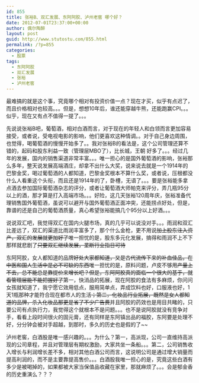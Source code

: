 ```yaml
---
id: 855
title: 张裕B、双汇发展、东阿阿胶、泸州老窖 哪个好？
date: 2012-07-01T23:37:00+00:00
author: 偶尔陶醉
layout: post
guid: http://www.stutostu.com/855.html
permalink: /?p=855
categories:
  - 股票
tags:
  - 东阿阿胶
  - 双汇发展
  - 张裕
  - 泸州老窖
---
```

最难搞的就是这个事，究竟哪个相对有投资价值一点？现在才买，似乎有点迟了，而且价格相对也较高。。。但是，想想10年后，谁还能穿越牛熊，还能跑赢CPI。。。似乎，现在又有点不值得一提了。。。

先说说张裕B吧，葡萄酒，相对白酒而言，对于现在的年轻人和白领而言更加容易接受，或者说，受电视电影的影响，他们更喜欢这种情调。。对于自己身边周围，也觉得，喝葡萄酒的慢慢开始多了。。我对张裕B的看法是，这个公司管理还算不错的，起码和股东利益一致（管理层MBO了），比长城，王朝 好多了。。。经过几年的发展，国内的销售渠道非常丰富。。。唯一担心的是国外葡萄酒的影响，张裕那么多年，整天说发展高端酒庄，却拿不出什么大奖，说来说去就是一个1914年的巴黎金奖，喝过葡萄酒的人都知道，巴黎金奖根本不算什么奖，或者说，压根都没什么人看重这个头衔，而且还是1914年的了，卧槽，无语了。。。要是张裕能多拿点酒去参加国际葡萄酒杂志的评分，或者让葡萄酒大师帕克来评分，弄几瓶95分以上的酒，那才算是打入高端市场。。。好险，这几天张裕120周年庆，张裕准备代理销售国外葡萄酒，虽说可以避开与国外葡萄酒正面冲突，还能捞点好处，但是，靠谱的还是自己的葡萄酒质量，真心希望张裕能搞几个95分以上好酒。。。

说说双汇吧，我觉得双汇在国内火腿市场，真的几乎可以说没对手。。。雨润和双汇比差远了，双汇的渠道比雨润丰富多了，那个什么金枪，更不用说~~加上股东注入资产，双汇的发展就更加好了~~唯一担忧的是，股东多元化发展，搞得和雨润不上不下那样就悲剧了~~只要双汇继续发展，垄断行业指日可待~~

东阿阿胶，女人都知道的品牌~~好处大家都知道，又是古代流传下来的补血佳品，在中医和国人生活中是必不可缺的东西~~唯一担忧的是，原料问题，卢皮不够用~~产量上不去，总不能总是靠提价来增长吧？但是，东阿阿胶真的面临一个很大的基于，就看管理层能不能把握好了~~第一，快消品的拓展，现在阿胶的食法有多麻烦，你问问女孩就知道了，我宁愿它效用低点，服用简单点，弄成饮料也好，口服液也好，1天1瓶那种才能符合现在都市人的生活~~；第二，化妆品行业拓展，既然是女人都知道的品牌，杀入化妆品那更是省了不少广告费~~并且阿胶的药效也是用目共睹的，只要公司有点执行力，我觉得这个就根本不是问题。。。也不是说阿胶就没有竞争对手，看看上段时间很火的固元膏，还有同样是东阿镇出品的福胶，东阿要是处理不好，分分钟会被对手超越，到那时，多久的历史也是假的了~~

泸州老窖，白酒股是唯一感兴趣的。。。为什么？第一，高派现，公司一直维持高派现的公司章程，并且对管理层有期权激励，大家共坐一条船。。。第二，公司销售收入增长与利润增长差不多，相对其他白酒公司而言，这说明公司是通过增大销量而提高利润的，而不是主要靠提高售价。。。白酒股我唯一担心的是，究竟这些白酒有多少是被喝掉的，如果都被大家当保值品收藏在家里，那就麻烦了。。。会是郁金香的历史重演么？？？